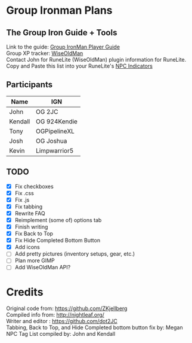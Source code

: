 # Group Ironman Plans

## The Group Iron Guide + Tools
Link to the guide: <a href="https://dot2jc.github.io/GIMP/">Group IronMan Player Guide</a>  
Group XP tracker: <a href="https://wiseoldman.net/groups/1677">WiseOldMan</a>  
Contact John for RuneLite (WiseOldMan) plugin information for RuneLite.  <!-- WOM: 836-551-748 -->  
Copy and Paste this list into your RuneLite's <a href="https://pastebin.com/DTXrfxVp">NPC Indicators</a>  

## Participants
Name | IGN
-----|-----
John | OG 2JC
Kendall | OG 924Kendie
Tony | OGPipelineXL
Josh | OG Joshua
Kevin | Limpwarrior5

## TODO
- [x] Fix checkboxes
- [x] Fix .css
- [x] Fix .js
- [x] Fix tabbing
- [x] Rewrite FAQ
- [x] Reimplement (some of) options tab
- [x] Finish writing
- [x] Fix Back to Top  
- [x] Fix Hide Completed Bottom Button  
- [x] Add icons  
- [ ] Add pretty pictures (inventory setups, gear, etc.)  
- [ ] Plan more GIMP
- [ ] Add WiseOldMan API?

# Credits
Original code from: https://github.com/ZKjellberg  
Compiled info from: http://nightleaf.org/  
Writer and editor : https://github.com/dot2JC  
Tabbing, Back to Top, and Hide Completed bottom button fix by: Megan  
NPC Tag List compiled by: John and Kendall